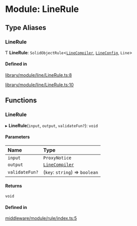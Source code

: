 # Module: LineRule

## Type Aliases

### LineRule

Ƭ **LineRule**: `SolidObjectRule`<[`LineCompiler`](../classes/LineCompiler.LineCompiler.md), [`LineConfig`](../interfaces/LineConfig.LineConfig.md), `Line`\>

#### Defined in

[library/module/line/LineRule.ts:8](https://github.com/Shiotsukikaedesari/vis-three/blob/3a72576c/packages/library/module/line/LineRule.ts#L8)

[library/module/line/LineRule.ts:10](https://github.com/Shiotsukikaedesari/vis-three/blob/3a72576c/packages/library/module/line/LineRule.ts#L10)

## Functions

### LineRule

▸ **LineRule**(`input`, `output`, `validateFun?`): `void`

#### Parameters

| Name | Type |
| :------ | :------ |
| `input` | `ProxyNotice` |
| `output` | [`LineCompiler`](../classes/LineCompiler.LineCompiler.md) |
| `validateFun?` | (`key`: `string`) => `boolean` |

#### Returns

`void`

#### Defined in

[middleware/module/rule/index.ts:5](https://github.com/Shiotsukikaedesari/vis-three/blob/3a72576c/packages/middleware/module/rule/index.ts#L5)
